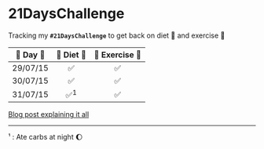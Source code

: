 # 21DaysChallenge
Tracking my **`#21DaysChallenge`** to get back on diet :herb: and exercise :muscle:

| :calendar: Day :calendar: | :herb: Diet :herb: | :muscle: Exercise :muscle: |
|:-------------------------:|:------------------:|:--------------------------:|
| 29/07/15 | :white_check_mark:  | :white_check_mark:  |
| 30/07/15 | :white_check_mark:  | :white_check_mark:  |
| 31/07/15| :white_check_mark:<sup>1</sup> | :white_check_mark: |

[Blog post explaining it all](http://estebantorr.es/blog/2015/07/30/21DaysChallenge/)

--- 

¹ : Ate carbs at night :moon:
